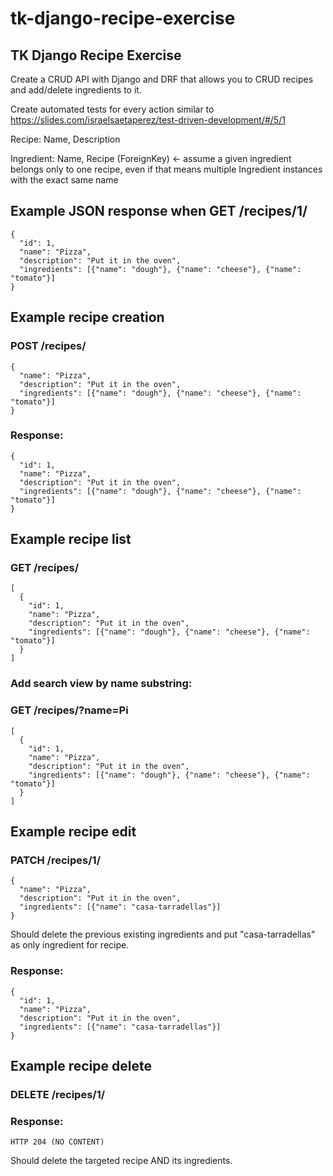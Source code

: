 # tk-django-recipe-exercise
## TK Django Recipe Exercise

Create a CRUD API with Django and DRF that allows you to CRUD recipes and add/delete ingredients to it.

Create automated tests for every action similar to https://slides.com/israelsaetaperez/test-driven-development/#/5/1

Recipe: Name, Description

Ingredient: Name, Recipe (ForeignKey) ← assume a given ingredient belongs only to one recipe, even if that means multiple Ingredient instances with the exact same name

## Example JSON response when GET /recipes/1/
    {
      "id": 1,
      "name": "Pizza",
      "description": "Put it in the oven",
      "ingredients": [{"name": "dough"}, {"name": "cheese"}, {"name": "tomato"}]
    }

## Example recipe creation
### POST /recipes/
    {
      "name": "Pizza",
      "description": "Put it in the oven",
      "ingredients": [{"name": "dough"}, {"name": "cheese"}, {"name": "tomato"}]
    }

### Response:
    {
      "id": 1,
      "name": "Pizza",
      "description": "Put it in the oven",
      "ingredients": [{"name": "dough"}, {"name": "cheese"}, {"name": "tomato"}]
    }

## Example recipe list
### GET /recipes/
    [
      {
        "id": 1,
        "name": "Pizza",
        "description": "Put it in the oven",
        "ingredients": [{"name": "dough"}, {"name": "cheese"}, {"name": "tomato"}]
      }
    ]

### Add search view by name substring:
### GET /recipes/?name=Pi
    [
      {
        "id": 1,
        "name": "Pizza",
        "description": "Put it in the oven",
        "ingredients": [{"name": "dough"}, {"name": "cheese"}, {"name": "tomato"}]
      }
    ]

## Example recipe edit
### PATCH /recipes/1/
    {
      "name": "Pizza",
      "description": "Put it in the oven",
      "ingredients": [{"name": "casa-tarradellas"}]
    }

Should delete the previous existing ingredients and put "casa-tarradellas" as only ingredient for recipe.

### Response:
    {
      "id": 1,
      "name": "Pizza",
      "description": "Put it in the oven",
      "ingredients": [{"name": "casa-tarradellas"}]
    }

## Example recipe delete
### DELETE /recipes/1/

### Response:
    HTTP 204 (NO CONTENT)

Should delete the targeted recipe AND its ingredients.
